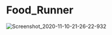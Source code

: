 # Food_Runner
![Screenshot_2020-11-10-21-26-22-932](https://user-images.githubusercontent.com/71547187/98706530-f2337780-23a4-11eb-9091-aa80bf49af31.jpeg)
